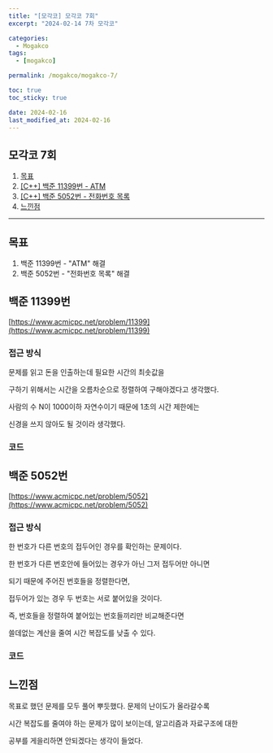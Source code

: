 ```yaml
---
title: "[모각코] 모각코 7회"
excerpt: "2024-02-14 7차 모각코"

categories:
  - Mogakco
tags:
  - [mogakco]

permalink: /mogakco/mogakco-7/

toc: true
toc_sticky: true

date: 2024-02-16
last_modified_at: 2024-02-16
---
```


## 모각코 7회

1. [목표](#목표)
2. [[C++] 백준 11399번 - ATM](#백준-11399번)
3. [[C++] 백준 5052번 - 전화번호 목록](#백준-5052번)
4. [느낀점](#느낀점)

---

## 목표

1. 백준 11399번 - "ATM" 해결
2. 백준 5052번 - "전화번호 목록" 해결


## 백준 11399번

[https://www.acmicpc.net/problem/11399](https://www.acmicpc.net/problem/11399)


### **접근 방식**

문제를 읽고 돈을 인출하는데 필요한 시간의 최솟값을 <br>

구하기 위해서는 시간을 오름차순으로 정렬하여 구해야겠다고 생각했다. <br>

사람의 수 N이 1000이하 자연수이기 때문에 1초의 시간 제한에는 <br>

신경을 쓰지 않아도 될 것이라 생각했다.


### **코드**

<script src="https://gist.github.com/jinwoojwa/c2dfa22b6b59b8902da0e907b8ca3eb0.js"></script>


## 백준 5052번

[https://www.acmicpc.net/problem/5052](https://www.acmicpc.net/problem/5052)


### **접근 방식**

한 번호가 다른 번호의 접두어인 경우를 확인하는 문제이다. <br>

한 번호가 다른 번호안에 들어있는 경우가 아닌 그저 접두어만 아니면 <br>

되기 때문에 주어진 번호들을 정렬한다면, <br>

접두어가 있는 경우 두 번호는 서로 붙어있을 것이다. <br>

즉, 번호들을 정렬하여 붙어있는 번호들끼리만 비교해준다면 <br>

쓸데없는 계산을 줄여 시간 복잡도를 낮출 수 있다.


### **코드**

<script src="https://gist.github.com/jinwoojwa/9bce1000e314740f5e4ed8fc4814bde4.js"></script>


## **느낀점**

목표로 했던 문제를 모두 풀어 뿌듯했다. 문제의 난이도가 올라갈수록 <br>

시간 복잡도를 줄여야 하는 문제가 많이 보이는데, 알고리즘과 자료구조에 대한 <br>

공부를 게을리하면 안되겠다는 생각이 들었다.